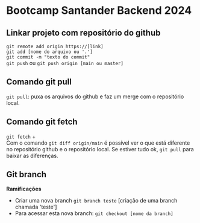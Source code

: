 # Bootcamp Santander Backend 2024

## Linkar projeto com repositório do github
`git remote add origin https://[link]`  
`git add [nome do arquivo ou '.']`  
`git commit -m "texto do commit"`   
`git push` ou `git push origin [main ou master]`

## Comando git pull
`git pull`: puxa os arquivos do github e faz um merge com o repositório local.

## Comando git fetch
`git fetch` +      
Com o comando `git diff origin/main` é possível ver o que está diferente no repositório github e o repositório local.
Se estiver tudo ok, 
`git pull` para baixar as diferenças.

## Git branch
**Ramificações**

* Criar uma nova branch
`git branch teste` [criação de uma branch chamada 'teste']   
* Para acessar esta nova branch:
`git checkout [nome da branch]`
